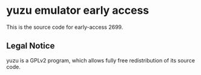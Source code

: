 yuzu emulator early access
=============

This is the source code for early-access 2699.

## Legal Notice

yuzu is a GPLv2 program, which allows fully free redistribution of its source code.